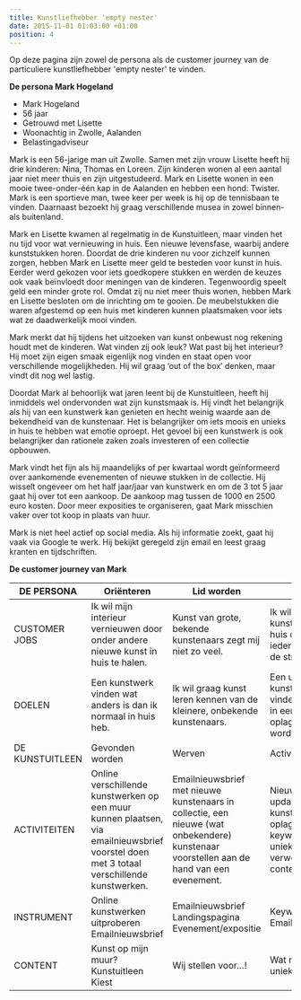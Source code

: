 ```yaml
---
title: Kunstliefhebber 'empty nester'
date: 2015-11-01 01:03:00 +01:00
position: 4
---
```


Op deze pagina zijn zowel de persona als de customer journey van de particuliere kunstliefhebber 'empty nester' te vinden.

**De persona Mark Hogeland**

* Mark Hogeland
* 56 jaar 
* Getrouwd met Lisette
* Woonachtig in Zwolle, Aalanden 
* Belastingadviseur

Mark is een 56-jarige man uit Zwolle. Samen met zijn vrouw Lisette heeft hij drie kinderen: Nina, Thomas en Loreen. Zijn kinderen wonen al een aantal jaar niet meer thuis en zijn uitgestudeerd. Mark en Lisette wonen in een mooie twee-onder-één kap in de Aalanden en hebben een hond: Twister. 
Mark is een sportieve man, twee keer per week is hij op de tennisbaan te vinden. Daarnaast bezoekt hij graag verschillende musea in zowel binnen- als buitenland. 

Mark en Lisette kwamen al regelmatig in de Kunstuitleen, maar vinden het nu tijd voor wat vernieuwing in huis. Een nieuwe levensfase, waarbij andere kunststukken horen. Doordat de drie kinderen nu voor zichzelf kunnen zorgen, hebben Mark en Lisette meer geld te besteden voor kunst in huis. Eerder werd gekozen voor iets goedkopere stukken en werden de keuzes ook vaak beïnvloedt door meningen van de kinderen. Tegenwoordig speelt geld een minder grote rol. Omdat zij nu niet meer thuis wonen, hebben Mark en Lisette besloten om de inrichting om te gooien. De meubelstukken die waren afgestemd op een huis met kinderen kunnen plaatsmaken voor iets wat ze daadwerkelijk mooi vinden.

Mark merkt dat hij tijdens het uitzoeken van kunst onbewust nog rekening houdt met de kinderen. Wat vinden zij ook leuk? Wat past bij het interieur? Hij moet zijn eigen smaak eigenlijk nog vinden en staat open voor verschillende mogelijkheden. Hij wil graag ‘out of the box’ denken, maar vindt dit nog wel lastig. 

Doordat Mark al behoorlijk wat jaren leent bij de Kunstuitleen, heeft hij inmiddels wel ondervonden wat zijn kunstsmaak is. Hij vindt het belangrijk als hij van een kunstwerk kan genieten en hecht weinig waarde aan de bekendheid van de kunstenaar. Het is belangrijker om iets moois en unieks in huis te hebben wat emotie oproept. Het gevoel bij een kunstwerk is ook belangrijker dan rationele zaken zoals investeren of een collectie opbouwen. 

Mark vindt het fijn als hij maandelijks of per kwartaal wordt geïnformeerd over aankomende evenementen of nieuwe stukken in de collectie. Hij wisselt ongeveer om het half jaar/jaar van kunstwerk en om de 3 tot 5 jaar gaat hij over tot een aankoop. De aankoop mag tussen de 1000 en 2500 euro kosten. Door meer exposities te organiseren, gaat Mark misschien vaker over tot koop in plaats van huur. 

Mark is niet heel actief op social media. Als hij informatie zoekt, gaat hij vaak via Google te werk. Hij bekijkt geregeld zijn email en leest graag kranten en tijdschriften. 

**De customer journey van Mark**

|    DE PERSONA           |    Oriënteren                                                                                                                                      |    Lid worden                                                                                                                                       |    Lenen                                                                                                      |    Kopen                                                                                                        |    Aanbevelen                                                                             |
|-------------------------|----------------------------------------------------------------------------------------------------------------------------------------------------|-----------------------------------------------------------------------------------------------------------------------------------------------------|---------------------------------------------------------------------------------------------------------------|-----------------------------------------------------------------------------------------------------------------|-------------------------------------------------------------------------------------------|
|    CUSTOMER JOBS        |    Ik wil mijn interieur   vernieuwen door onder andere nieuwe kunst in huis te halen.                                                             |    Kunst van grote, bekende   kunstenaars zegt mij niet zo veel.                                                                                    |    Ik wil graag een kunstwerk   in huis dat niet op iedere hoek van de straat hangt.                          |    Ik wil graag over gaan tot   aankoop als ik een bepaalde emotie bij het kunstwerk voel.                      |    Ik wil mijn kinderen graag   in aanraking brengen met de Kunstuitleen.                 |
|    DOELEN               |    Een kunstwerk vinden wat   anders is dan ik normaal in huis heb.                                                                                |    Ik wil graag kunst leren   kennen van de kleinere, onbekende kunstenaars.                                                                        |    Een uniek kunstwerk vinden   dat maar in een kleine oplage gemaakt wordt.                                  |    Het vinden van een   kunstwerk dat een intrinsieke waarde voor mij heeft.                                    |    Mijn kinderen kennis laten   maken met het concept van de Kunstuitleen.                |
|    DE KUNSTUITLEEN      |    Gevonden worden                                                                                                                                 |    Werven                                                                                                                                           |    Activeren                                                                                                  |    Vertrouwen, boeien, binden                                                                                   |    Refereren                                                                              |
|    ACTIVITEITEN         |    Online verschillende kunstwerken   op een muur kunnen plaatsen, via emailnieuwsbrief voorstel doen met 3 totaal   verschillende kunstwerken.    |    Emailnieuwsbrief met   nieuwe kunstenaars in collectie, een nieuwe (wat onbekendere) kunstenaar   voorstellen aan de hand van een evenement.     |    Nieuwsbrief met updates   over kunst in kleine oplage, keywords over unieke kunst verwerken in content.    |    Exposities organiseren   waarbij de kunstenaar aan het woord komt, landingspagina over kunst en   emotie.    |    Proefabonnement aanbieden   via landingspagina, social media berichten verspreiden.    |
|    INSTRUMENT           |    Online kunstwerken   uitproberen   Emailnieuwsbrief                                                                                             |    Emailnieuwsbrief   Landingspagina   Evenement/expositie                                                                                          |    Keywords   Emailnieuwsbrief                                                                                |    Landingspagina   Exposities                                                                                  |    Landingspagina   Social media                                                          |
|        CONTENT          |    Kunst op mijn muur?   Kunstuitleen Kiest                                                                                                        |    Wij stellen voor…!                                                                                                                               |    Wat maakt kunst uniek?                                                                                     |    Wat kan kunst met je doen?                                                                                   |    Maak kennis met kunst                                                                  |
